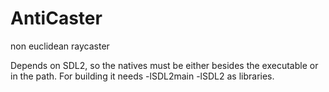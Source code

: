 # AntiCaster
non euclidean raycaster

Depends on SDL2, so the natives must be either besides the executable or in the path.
For building it needs -lSDL2main -lSDL2 as libraries.
